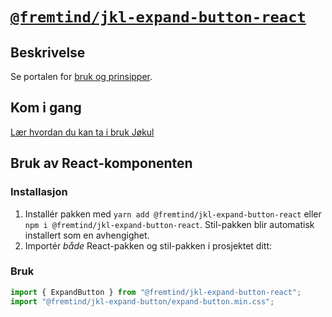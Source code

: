 # [`@fremtind/jkl-expand-button-react`](https://jokul.fremtind.no/komponenter/expand-button)

## Beskrivelse

Se portalen for [bruk og prinsipper](https://jokul.fremtind.no/komponenter/expand-button).

## Kom i gang

[Lær hvordan du kan ta i bruk Jøkul](https://jokul.fremtind.no/developer/getting-started/)

## Bruk av React-komponenten

### Installasjon

1. Installér pakken med `yarn add @fremtind/jkl-expand-button-react` eller `npm i @fremtind/jkl-expand-button-react`. Stil-pakken blir automatisk installert som en avhengighet.
2. Importér _både_ React-pakken og stil-pakken i prosjektet ditt:

### Bruk

```js
import { ExpandButton } from "@fremtind/jkl-expand-button-react";
import "@fremtind/jkl-expand-button/expand-button.min.css";
```
